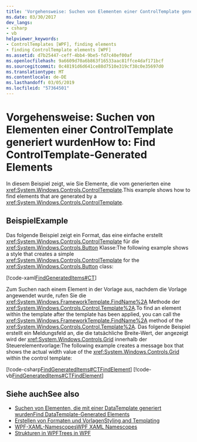 ```yaml
---
title: 'Vorgehensweise: Suchen von Elementen einer ControlTemplate generiert wurden'
ms.date: 03/30/2017
dev_langs:
- csharp
- vb
helpviewer_keywords:
- ControlTemplates [WPF], finding elements
- finding ControlTemplate elements [WPF]
ms.assetid: d7b25447-ceff-4bb4-9be5-fd7c40ef00af
ms.openlocfilehash: 9a6609d70a6b863f16533aac81ffce4daf171bcf
ms.sourcegitcommit: 0c48191d6d641ce88d7510e319cf38c0e35697d0
ms.translationtype: MT
ms.contentlocale: de-DE
ms.lasthandoff: 03/05/2019
ms.locfileid: "57364501"
---
```

# <a name="how-to-find-controltemplate-generated-elements"></a><span data-ttu-id="00562-102">Vorgehensweise: Suchen von Elementen einer ControlTemplate generiert wurden</span><span class="sxs-lookup"><span data-stu-id="00562-102">How to: Find ControlTemplate-Generated Elements</span></span>
<span data-ttu-id="00562-103">In diesem Beispiel zeigt, wie Sie Elemente, die vom generierten eine <xref:System.Windows.Controls.ControlTemplate>.</span><span class="sxs-lookup"><span data-stu-id="00562-103">This example shows how to find elements that are generated by a <xref:System.Windows.Controls.ControlTemplate>.</span></span>  
  
## <a name="example"></a><span data-ttu-id="00562-104">Beispiel</span><span class="sxs-lookup"><span data-stu-id="00562-104">Example</span></span>  
 <span data-ttu-id="00562-105">Das folgende Beispiel zeigt ein Format, das eine einfache erstellt <xref:System.Windows.Controls.ControlTemplate> für die <xref:System.Windows.Controls.Button> Klasse:</span><span class="sxs-lookup"><span data-stu-id="00562-105">The following example shows a style that creates a simple <xref:System.Windows.Controls.ControlTemplate> for the <xref:System.Windows.Controls.Button> class:</span></span>  
  
 [!code-xaml[FindGeneratedItems#CT](~/samples/snippets/csharp/VS_Snippets_Wpf/FindGeneratedItems/CSharp/Window1.xaml#ct)]  
  
 <span data-ttu-id="00562-106">Zum Suchen nach einem Element in der Vorlage aus, nachdem die Vorlage angewendet wurde, rufen Sie die <xref:System.Windows.FrameworkTemplate.FindName%2A> Methode der <xref:System.Windows.Controls.Control.Template%2A>.</span><span class="sxs-lookup"><span data-stu-id="00562-106">To find an element within the template after the template has been applied, you can call the <xref:System.Windows.FrameworkTemplate.FindName%2A> method of the <xref:System.Windows.Controls.Control.Template%2A>.</span></span> <span data-ttu-id="00562-107">Das folgende Beispiel erstellt ein Meldungsfeld an, die die tatsächliche Breite-Wert, der angezeigt wird der <xref:System.Windows.Controls.Grid> innerhalb der Steuerelementvorlage:</span><span class="sxs-lookup"><span data-stu-id="00562-107">The following example creates a message box that shows the actual width value of the <xref:System.Windows.Controls.Grid> within the control template:</span></span>  
  
 [!code-csharp[FindGeneratedItems#CTFindElement](~/samples/snippets/csharp/VS_Snippets_Wpf/FindGeneratedItems/CSharp/Window1.xaml.cs#ctfindelement)]
 [!code-vb[FindGeneratedItems#CTFindElement](~/samples/snippets/visualbasic/VS_Snippets_Wpf/FindGeneratedItems/VisualBasic/Window1.xaml.vb#ctfindelement)]  
  
## <a name="see-also"></a><span data-ttu-id="00562-108">Siehe auch</span><span class="sxs-lookup"><span data-stu-id="00562-108">See also</span></span>
- [<span data-ttu-id="00562-109">Suchen von Elementen, die mit einer DataTemplate generiert wurden</span><span class="sxs-lookup"><span data-stu-id="00562-109">Find DataTemplate-Generated Elements</span></span>](../data/how-to-find-datatemplate-generated-elements.md)
- [<span data-ttu-id="00562-110">Erstellen von Formaten und Vorlagen</span><span class="sxs-lookup"><span data-stu-id="00562-110">Styling and Templating</span></span>](styling-and-templating.md)
- [<span data-ttu-id="00562-111">WPF-XAML-Namescopes</span><span class="sxs-lookup"><span data-stu-id="00562-111">WPF XAML Namescopes</span></span>](../advanced/wpf-xaml-namescopes.md)
- [<span data-ttu-id="00562-112">Strukturen in WPF</span><span class="sxs-lookup"><span data-stu-id="00562-112">Trees in WPF</span></span>](../advanced/trees-in-wpf.md)
